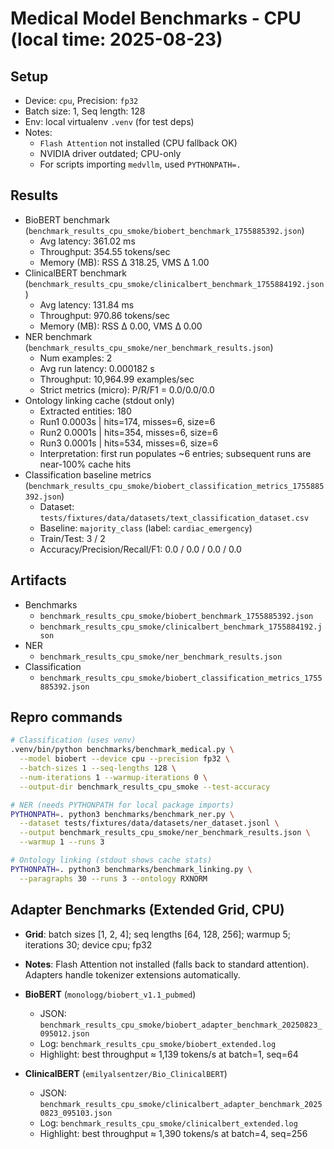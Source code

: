 # Medical Model Benchmarks - CPU (local time: 2025-08-23)

## Setup
- Device: `cpu`, Precision: `fp32`
- Batch size: 1, Seq length: 128
- Env: local virtualenv `.venv` (for test deps)
- Notes:
  - `Flash Attention` not installed (CPU fallback OK)
  - NVIDIA driver outdated; CPU-only
  - For scripts importing `medvllm`, used `PYTHONPATH=.`

## Results
- BioBERT benchmark (`benchmark_results_cpu_smoke/biobert_benchmark_1755885392.json`)
  - Avg latency: 361.02 ms
  - Throughput: 354.55 tokens/sec
  - Memory (MB): RSS Δ 318.25, VMS Δ 1.00
- ClinicalBERT benchmark (`benchmark_results_cpu_smoke/clinicalbert_benchmark_1755884192.json`)
  - Avg latency: 131.84 ms
  - Throughput: 970.86 tokens/sec
  - Memory (MB): RSS Δ 0.00, VMS Δ 0.00
- NER benchmark (`benchmark_results_cpu_smoke/ner_benchmark_results.json`)
  - Num examples: 2
  - Avg run latency: 0.000182 s
  - Throughput: 10,964.99 examples/sec
  - Strict metrics (micro): P/R/F1 = 0.0/0.0/0.0
- Ontology linking cache (stdout only)
  - Extracted entities: 180
  - Run1 0.0003s | hits=174, misses=6, size=6
  - Run2 0.0001s | hits=354, misses=6, size=6
  - Run3 0.0001s | hits=534, misses=6, size=6
  - Interpretation: first run populates ~6 entries; subsequent runs are near-100% cache hits
- Classification baseline metrics (`benchmark_results_cpu_smoke/biobert_classification_metrics_1755885392.json`)
  - Dataset: `tests/fixtures/data/datasets/text_classification_dataset.csv`
  - Baseline: `majority_class` (label: `cardiac_emergency`)
  - Train/Test: 3 / 2
  - Accuracy/Precision/Recall/F1: 0.0 / 0.0 / 0.0 / 0.0

## Artifacts
- Benchmarks
  - `benchmark_results_cpu_smoke/biobert_benchmark_1755885392.json`
  - `benchmark_results_cpu_smoke/clinicalbert_benchmark_1755884192.json`
- NER
  - `benchmark_results_cpu_smoke/ner_benchmark_results.json`
- Classification
  - `benchmark_results_cpu_smoke/biobert_classification_metrics_1755885392.json`

## Repro commands
```bash
# Classification (uses venv)
.venv/bin/python benchmarks/benchmark_medical.py \
  --model biobert --device cpu --precision fp32 \
  --batch-sizes 1 --seq-lengths 128 \
  --num-iterations 1 --warmup-iterations 0 \
  --output-dir benchmark_results_cpu_smoke --test-accuracy

# NER (needs PYTHONPATH for local package imports)
PYTHONPATH=. python3 benchmarks/benchmark_ner.py \
  --dataset tests/fixtures/data/datasets/ner_dataset.jsonl \
  --output benchmark_results_cpu_smoke/ner_benchmark_results.json \
  --warmup 1 --runs 3

# Ontology linking (stdout shows cache stats)
PYTHONPATH=. python3 benchmarks/benchmark_linking.py \
  --paragraphs 30 --runs 3 --ontology RXNORM
```

## Adapter Benchmarks (Extended Grid, CPU)
- __Grid__: batch sizes [1, 2, 4]; seq lengths [64, 128, 256]; warmup 5; iterations 30; device cpu; fp32
- __Notes__: Flash Attention not installed (falls back to standard attention). Adapters handle tokenizer extensions automatically.

- __BioBERT__ (`monologg/biobert_v1.1_pubmed`)
  - JSON: `benchmark_results_cpu_smoke/biobert_adapter_benchmark_20250823_095012.json`
  - Log: `benchmark_results_cpu_smoke/biobert_extended.log`
  - Highlight: best throughput ≈ 1,139 tokens/s at batch=1, seq=64

- __ClinicalBERT__ (`emilyalsentzer/Bio_ClinicalBERT`)
  - JSON: `benchmark_results_cpu_smoke/clinicalbert_adapter_benchmark_20250823_095103.json`
  - Log: `benchmark_results_cpu_smoke/clinicalbert_extended.log`
  - Highlight: best throughput ≈ 1,390 tokens/s at batch=4, seq=256
